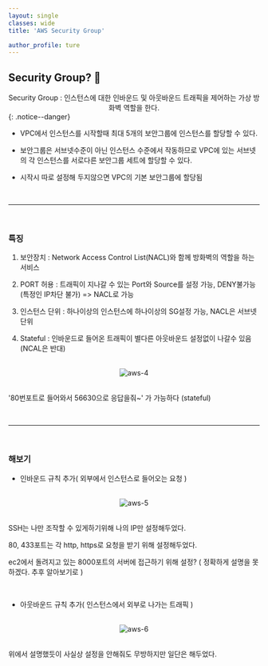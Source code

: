 ```yaml
---
layout: single
classes: wide
title: 'AWS Security Group'

author_profile: ture
---
```


## Security Group? 🍪

<center>  Security Group : 인스턴스에 대한 인바운드 및 아웃바운드 트래픽을 제어하는 가상 방화벽 역할을 한다.</center>
{: .notice--danger}

- VPC에서 인스턴스를 시작할때 최대 5개의 보안그룹에 인스턴스를 할당할 수 있다.

- 보안그룹은 서브넷수준이 아닌 인스턴스 수준에서 작동하므로 VPC에 있는 서브넷의 각 인스턴스를 서로다른 보안그룹 세트에 할당할 수 있다.

- 시작시 따로 설정해 두지않으면 VPC의 기본 보안그룹에 할당됨

<br>
<hr>
<br>

### 특징

1. 보안장치 : Network Access Control List(NACL)와 함께 방화벽의 역할을 하는 서비스

2. PORT 허용 : 트래픽이 지나갈 수 있는 Port와 Source를 설정 가능, DENY불가능(특정인 IP차단 불가) => NACL로 가능

3. 인스턴스 단위 : 하나이상의 인스턴스에 하나이상의 SG설정 가능, NACL은 서브넷단위

4. Stateful : 인바운드로 들어온 트래픽이 별다른 아웃바운드 설정없이 나갈수 있음 (NCAL은 반대)

<br>
<center><img src="../images/2021-10-27-first/aws-4.png" alt="aws-4" /></center>
<br>

'80번포트로 들어와서 56630으로 응답을줘~' 가 가능하다 (stateful)

<br>
<hr>
<br>

### 해보기

- 인바운드 규칙 추가( 외부에서 인스턴스로 들어오는 요청 )

<br>
<center><img src="../images/2021-10-27-first/aws-5.png" alt="aws-5" /></center>
<br>

SSH는 나만 조작할 수 있게하기위해 나의 IP만 설정해두었다.

80, 433포트는 각 http, https로 요청을 받기 위해 설정해두었다.

ec2에서 돌려지고 있는 8000포트의 서버에 접근하기 위해 설정? ( 정확하게 설명을 못하겠다. 추후 알아보기로 )

<br>

- 아웃바운드 규칙 추가( 인스턴스에서 외부로 나가는 트래픽 )

<br>
<center><img src="../images/2021-10-27-first/aws-6.png" alt="aws-6" /></center>
<br>

위에서 설명했듯이 사실상 설정을 안해줘도 무방하지만 일단은 해두었다.
